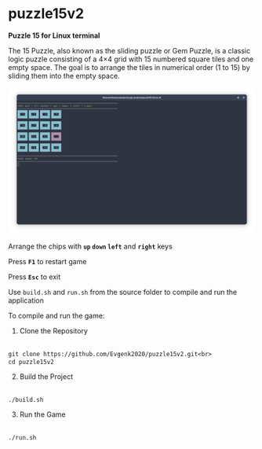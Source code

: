 # puzzle15v2

<b>Puzzle 15 for Linux terminal</b>

The 15 Puzzle, also known as the sliding puzzle or Gem Puzzle, is a classic logic puzzle consisting of a 4×4 grid with 15 numbered square tiles and one empty space. The goal is to arrange the tiles in numerical order (1 to 15) by sliding them into the empty space.

![Puzzle 15 screen image](/img/screen.png)

Arrange the chips with <b>`up` `down` `left`</b> and <b>`right`</b> keys

Press <b>`F1`</b> to restart game

Press <b>`Esc`</b> to exit

Use `build.sh` and `run.sh` from the source folder to compile and run the application

To compile and run the game:

1. Clone the Repository

```SH

git clone https://github.com/Evgenk2020/puzzle15v2.git<br>
cd puzzle15v2

```

2. Build the Project

```SH

./build.sh

```

3. Run the Game

```SH

./run.sh

```
